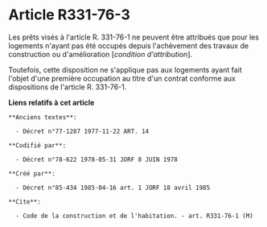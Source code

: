 # Article R331-76-3

Les prêts visés à l'article R. 331-76-1 ne peuvent être attribués que pour les logements n'ayant pas été occupés depuis
l'achèvement des travaux de construction ou d'amélioration [*condition d'attribution*].

Toutefois, cette disposition ne s'applique pas aux logements ayant fait l'objet d'une première occupation au titre d'un
contrat conforme aux dispositions de l'article R. 331-76-1.

**Liens relatifs à cet article**

	**Anciens textes**:

	  - Décret n°77-1287 1977-11-22 ART. 14

	**Codifié par**:

	  - Décret n°78-622 1978-05-31 JORF 8 JUIN 1978

	**Créé par**:

	  - Décret n°85-434 1985-04-16 art. 1 JORF 18 avril 1985

	**Cite**:

	  - Code de la construction et de l'habitation. - art. R331-76-1 (M)
